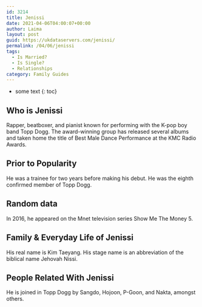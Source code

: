 ```yaml
---
id: 3214
title: Jenissi
date: 2021-04-06T04:00:07+00:00
author: Laima
layout: post
guid: https://ukdataservers.com/jenissi/
permalink: /04/06/jenissi
tags:
  - Is Married?
  - Is Single?
  - Relationships
category: Family Guides
---
```


* some text
{: toc}


## Who is Jenissi
                  
                  
                  
Rapper, beatboxer, and pianist known for performing with the K-pop boy band Topp Dogg. The award-winning group has released several albums and taken home the title of Best Male Dance Performance at the KMC Radio Awards.
                  
              
            
              
            
                
                
                
## Prior to Popularity
                  
                  
                  
He was a trainee for two years before making his debut. He was the eighth confirmed member of Topp Dogg.
                  
              
            
              
            
                
                
                
## Random data
                  
                  
                  
In 2016, he appeared on the Mnet television series Show Me The Money 5.
                  
              
            
              
            
                
                
                
## Family & Everyday Life of Jenissi
                  
                  
                  
His real name is Kim Taeyang. His stage name is an abbreviation of the biblical name Jehovah Nissi.
                  
              
            
              
            
                
                
                
## People Related With Jenissi
                  
                  
                  
He is joined in Topp Dogg by Sangdo, Hojoon, P-Goon, and Nakta, amongst others.
                  
              
            
              
            
                
              
            
              
              
            
            
              
            
          
          
          